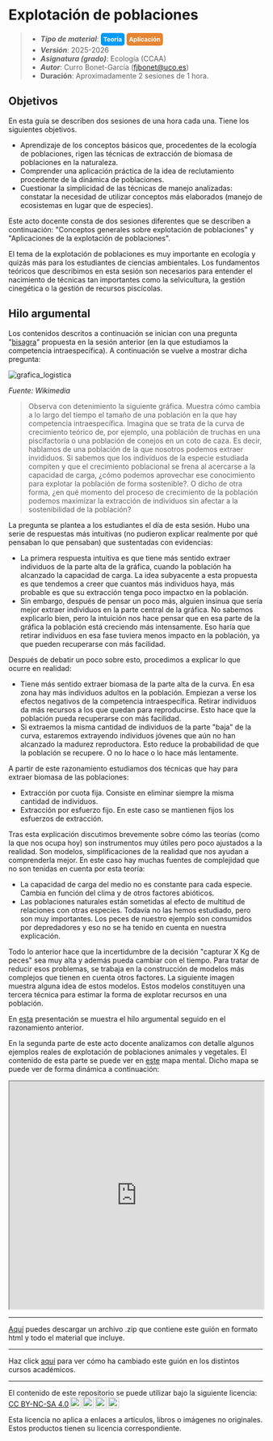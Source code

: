 # Explotación de poblaciones

> + **_Tipo de material_**: <span style="display: inline-block; font-size: 12px; color: white; background-color: #029BF9; border-radius: 5px; padding: 5px; font-weight: bold;"> Teoría</span> <span style="display: inline-block; font-size: 12px; color: white; background-color: #E68532; border-radius: 5px; padding: 5px; font-weight: bold;"> Aplicación</span>
> + **_Versión_**: 2025-2026
> + **_Asignatura (grado)_**: Ecología (CCAA)
> + **_Autor_**: Curro Bonet-García (fjbonet@uco.es)
> + **Duración**: Aproximadamente 2 sesiones de 1 hora.



## Objetivos 

En esta guía se describen dos sesiones de una hora cada una. Tiene los siguientes objetivos. 

+ Aprendizaje de los conceptos básicos que, procedentes de la ecología de poblaciones, rigen las técnicas de extracción de biomasa de poblaciones en la naturaleza. 
+ Comprender una aplicación práctica de la idea de reclutamiento procedente de la dinámica de poblaciones.
+ Cuestionar la simplicidad de las técnicas de manejo analizadas: constatar la necesidad de utilizar conceptos más elaborados (manejo de ecosistemas en lugar que de especies).

Este acto docente consta de dos sesiones diferentes que se describen a continuación: "Conceptos generales sobre explotación de poblaciones" y "Aplicaciones de la explotación de poblaciones".

El tema de la explotación de poblaciones es muy importante en ecología y quizás más para los estudiantes de ciencias ambientales. Los fundamentos teóricos que describimos en esta sesión son necesarios para entender el nacimiento de técnicas tan importantes como la selvicultura, la gestión cinegética o la gestión de recursos piscícolas. 

## Hilo argumental 
Los contenidos descritos a continuación se inician con una pregunta "[bisagra](https://investigaciondocente.com/2019/08/10/rtcomo-podemos-monitorizar-el-pensamiento-de-nuestros-estudiantes/)" propuesta en la sesión anterior (en la que estudiamos la competencia intraespecífica). A continuación se vuelve a mostrar dicha pregunta:

![grafica_logistica](https://raw.githubusercontent.com/aprendiendo-cosas/Te_poblaciones_comp_intra_ecologia_ccaa/refs/tags/2025-2026/imagenes/Logisticpopulationgrowth2.jpg)

*Fuente: Wikimedia*

>Observa  con detenimiento la siguiente gráfica. Muestra cómo cambia a lo largo del tiempo el tamaño de una población en la que hay competencia intraespecífica. Imagina que se trata de la curva de crecimiento teórico de, por ejemplo, una población de truchas en una piscifactoría o una población de conejos en un coto de caza. Es decir, hablamos de una población de la que nosotros podemos extraer invididuos. Si sabemos que los individuos de la especie estudiada compiten y que el crecimiento poblacional se frena al acercarse a la capacidad de carga, ¿cómo podemos aprovechar ese conocimiento para explotar la población de forma sostenible?. O dicho de otra forma, ¿en qué momento del proceso de crecimiento de la población podemos maximizar la extracción de individuos sin afectar a la sostenibilidad de la población?



La pregunta se plantea a los estudiantes el día de esta sesión. Hubo una serie de respuestas más intuitivas (no pudieron explicar realmente por qué pensaban lo que pensaban) que sustentadas con evidencias:

+ La primera respuesta intuitiva es que tiene más sentido extraer individuos de la parte alta de la gráfica, cuando la población ha alcanzado la capacidad de carga. La idea subyacente a esta propuesta es que tendemos a creer que cuantos más individuos haya, más probable es que su extracción tenga poco impactxo en la población.
+ Sin embargo, después de pensar un poco más, alguien insinua que sería mejor extraer individuos en la parte central de la gráfica. No sabemos explicarlo bien, pero la intuición nos hace pensar que en esa parte de la gráfica la población está creciendo más intensamente. Eso haría que retirar individuos en esa fase tuviera menos impacto en la población, ya que pueden recuperarse con más facilidad. 

Después de debatir un poco sobre esto, procedimos a explicar lo que ocurre en realidad:

+ Tiene más sentido extraer biomasa de la parte alta de la curva. En esa zona hay más individuos adultos en la población. Empiezan a verse los efectos negativos de la competencia intraespecífica. Retirar individuos da más recursos a los que quedan para reproducirse. Esto hace que la población pueda recuperarse con más facilidad.
+ Si extraemos la misma cantidad de individuos de la parte "baja" de la curva, estaremos extrayendo individuos jóvenes que aún no han alcanzado la madurez reproductora. Esto reduce la probabilidad de que la población se recupere. O no lo hace o lo hace más lentamente.

A partir de este razonamiento estudiamos dos técnicas que hay para extraer biomasa de las poblaciones:

+ Extracción por cuota fija. Consiste en eliminar siempre la misma cantidad de individuos.
+ Extracción por esfuerzo fijo. En este caso se mantienen fijos los esfuerzos de extracción.

Tras esta explicación discutimos brevemente sobre cómo las teorías (como la que nos ocupa hoy) son instrumentos muy útiles pero poco ajustados a la realidad. Son modelos, simplificaciones de la realidad que nos ayudan a comprenderla mejor. En este caso hay muchas fuentes de complejidad que no son tenidas en cuenta por esta teoría:

+ La capacidad de carga del medio no es constante para cada especie. Cambia en función del clima y de otros factores abióticos.
+ Las poblaciones naturales están sometidas al efecto de multitud de relaciones con otras especies. Todavía no las hemos estudiado, pero son muy importantes. Los peces de nuestro ejemplo son consumidos por depredadores y eso no se ha tenido en cuenta en nuestra explicación.

Todo lo anterior hace que la incertidumbre de la decisión "capturar X Kg de peces" sea muy alta y además pueda cambiar con el tiempo. Para tratar de reducir esos problemas, se trabaja en la construcción de modelos más complejos que tienen en cuenta otros factores. La siguiente imagen muestra alguna idea de estos modelos. Estos modelos constituyen una tercera técnica para estimar la forma de explotar recursos en una población.

En [esta](https://github.com/aprendiendo-cosas/Te_poblaciones_explotacion_ecologia_ccaa/raw/main/presentacion/graficas_explotacion.pptx) presentación se muestra el hilo argumental seguido en el razonamiento anterior. 


En la segunda parte de este acto docente analizamos con detalle algunos ejemplos reales de explotación de poblaciones animales y vegetales. El contenido de esta parte se puede ver en [este](https://github.com/aprendiendo-cosas/Te_poblaciones_explotacion_ecologia_ccaa/raw/main/presentacion/explotacion_poblaciones.xmind) mapa mental. Dicho mapa se puede ver de forma dinámica a continuación:

<iframe
  src="https://raw.githack.com/aprendiendo-cosas/Te_poblaciones_explotacion_ecologia_ccaa/main/presentacion/explotacion_poblaciones.html"
  style="width:100%; height:450px;"
></iframe>


****

[Aquí](https://github.com/aprendiendo-cosas/Te_poblaciones_explotacion_ecologia_ccaa/archive/refs/tags/2025_2026.zip) puedes descargar un archivo .zip que contiene este guión en formato html y todo el material que incluye.

****

Haz click [aquí](https://github.com/aprendiendo-cosas/Te_poblaciones_explotacion_ecologia_ccaa/releases) para ver cómo ha cambiado este guión en los distintos cursos académicos.

****

 <p xmlns:cc="http://creativecommons.org/ns#" >El contenido de este repositorio se puede utilizar bajo la siguiente licencia:  <a  href="https://creativecommons.org/licenses/by-nc-sa/4.0/?ref=chooser-v1"  target="_blank" rel="license noopener noreferrer"  style="display:inline-block;">CC BY-NC-SA 4.0<img  style="height:22px!important;margin-left:3px;vertical-align:text-bottom;"   src="https://mirrors.creativecommons.org/presskit/icons/cc.svg?ref=chooser-v1"  alt=""><img  style="height:22px!important;margin-left:3px;vertical-align:text-bottom;"   src="https://mirrors.creativecommons.org/presskit/icons/by.svg?ref=chooser-v1"  alt=""><img  style="height:22px!important;margin-left:3px;vertical-align:text-bottom;"   src="https://mirrors.creativecommons.org/presskit/icons/nc.svg?ref=chooser-v1"  alt=""><img  style="height:22px!important;margin-left:3px;vertical-align:text-bottom;"   src="https://mirrors.creativecommons.org/presskit/icons/sa.svg?ref=chooser-v1"  alt=""></a></p> 

<p>Esta licencia no aplica a enlaces a artículos, libros o imágenes no originales. Estos productos tienen su licencia correspondiente.</p>



